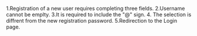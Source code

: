 1.Registration of a new user requires completing three fields.
2.Username cannot be emplty.
3.It is required to include the "@" sign.
4. The selection is diffrent from the new registration password.
5.Redirection to the Login page.
